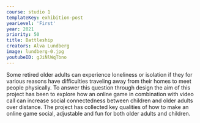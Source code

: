 ```yaml
---
course: studio 1
templateKey: exhibition-post
yearLevel: 'First'
year: 2021
priority: 50
title: Battleship
creators: Alva Lundberg
image: lundberg-0.jpg
youtubeID: gJiNlWqTbno
---
```


Some retired older adults can experience loneliness or isolation if they for various reasons have difficulties traveling away from their homes to meet people physically. To answer this question through design the aim of this project has been to explore how an online game in combination with video call can increase social connectedness between children and older adults over distance. The project has collected key qualities of how to make an online game social, adjustable and fun for both older adults and children.
